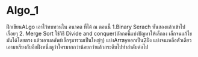 # Algo_1
ฝึกเขียนALgo เอาไว้ทบทวนใน อนาคต 
ที่ได้ ณ ตอนนี้
1.Binary Serach หั่นสองแล้วเข้าไปเรื่อยๆ
2. Merge Sort ใช้วิธี Divide and conquer(อัลกอนี้แบ่งปัญหาให้เล็กลง เล็กจนแก้ไขมันได้โดยตรง แล้วเอาผลลัพธ์เล็กๆมารวมเป็นใหญ่ๆ) แบ่งArrayออกเป็น2ฝั่ง แบ่งจนเหลือตัวเดียว เอามาเรียงกับอีกฝั่งหนึ่งดูว่าใครมากกว่าน้อยกว่าแล้วกระดึบไปทำลำดับต่อไป
